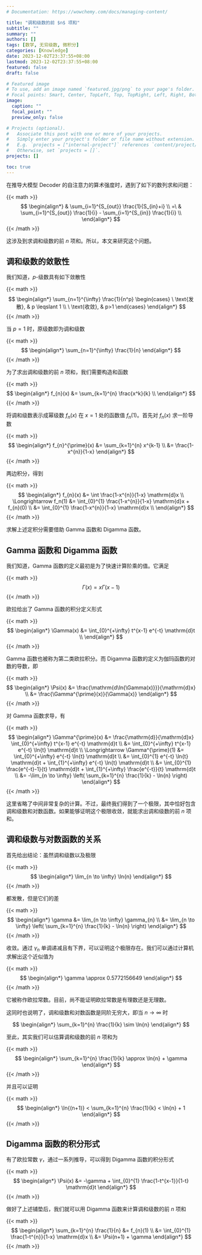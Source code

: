 ```yaml
---
# Documentation: https://wowchemy.com/docs/managing-content/

title: "调和级数的前 $n$ 项和"
subtitle: ""
summary: ""
authors: []
tags: [数学, 无穷级数, 微积分]
categories: [Knowledge]
date: 2023-12-02T23:37:55+08:00
lastmod: 2023-12-02T23:37:55+08:00
featured: false
draft: false

# Featured image
# To use, add an image named `featured.jpg/png` to your page's folder.
# Focal points: Smart, Center, TopLeft, Top, TopRight, Left, Right, BottomLeft, Bottom, BottomRight.
image:
  caption: ""
  focal_point: ""
  preview_only: false

# Projects (optional).
#   Associate this post with one or more of your projects.
#   Simply enter your project's folder or file name without extension.
#   E.g. `projects = ["internal-project"]` references `content/project/deep-learning/index.md`.
#   Otherwise, set `projects = []`.
projects: []

toc: true
---
```


在推导大模型 Decoder 的自注意力的算术强度时，遇到了如下的数列求和问题：

{{< math >}}
$$
\begin{align*}
    & \sum_{i=1}^{S_{out}} \frac{1}{S_{in}+i} \\
    =\ & \sum_{i=1}^{S_{out}} \frac{1}{i} - \sum_{i=1}^{S_{in}} \frac{1}{i} \\
\end{align*}
$$
{{< /math >}}

这涉及到求调和级数的前 $n$ 项和。所以，本文来研究这个问题。

<!--more-->

## 调和级数的敛散性

我们知道，$p$-级数具有如下敛散性

{{< math >}}
$$
\begin{align*}
    \sum_{n=1}^{\infty} \frac{1}{n^p} \begin{cases}
        \ \text{发散}, & p \leqslant 1 \\
        \ \text{收敛}, & p>1 
    \end{cases}
\end{align*}
$$
{{< /math >}}

当 $p=1$ 时，原级数即为调和级数

{{< math >}}
$$
\begin{align*}
    \sum_{n=1}^{\infty} \frac{1}{n}
\end{align*}
$$
{{< /math >}}

为了求出调和级数的前 $n$ 项和，我们需要构造和函数

{{< math >}}
$$
\begin{align*}
    f_{n}(x) &= \sum_{k=1}^{n} \frac{x^k}{k} \\
\end{align*}
$$
{{< /math >}}

将调和级数表示成幂级数 $f_{n}(x)$ 在 $x=1$ 处的函数值 $f_{n}(1)$。首先对 $f_{n}(x)$ 求一阶导数

{{< math >}}
$$
\begin{align*}
    f_{n}^{\prime}(x) &= \sum_{k=1}^{n} x^{k-1} \\
    &= \frac{1-x^{n}}{1-x}
\end{align*}
$$
{{< /math >}}

两边积分，得到

{{< math >}}
$$
\begin{align*}
    f_{n}(x) &= \int \frac{1-x^{n}}{1-x} \mathrm{d}x \\
    \Longrightarrow f_n(1) &= \int_{0}^{1} \frac{1-x^{n}}{1-x} \mathrm{d}x + f_{n}(0) \\
    &= \int_{0}^{1} \frac{1-x^{n}}{1-x} \mathrm{d}x \\
\end{align*}
$$
{{< /math >}}

求解上述定积分需要借助 Gamma 函数和 Digamma 函数。

## Gamma 函数和 Digamma 函数

我们知道，Gamma 函数的定义最初是为了快速计算阶乘的值。它满足

{{< math >}}
$$
\Gamma(x) = x \Gamma(x-1)
$$
{{< /math >}}

欧拉给出了 Gamma 函数的积分定义形式

{{< math >}}
$$
\begin{align*}
    \Gamma(x) &= \int_{0}^{+\infty} t^{x-1} e^{-t} \mathrm{d}t \\
\end{align*}
$$
{{< /math >}}

Gamma 函数也被称为第二类欧拉积分。而 Digamma 函数的定义为伽玛函数的对数的导数，即

{{< math >}}
$$
\begin{align*}
    \Psi(x) &= \frac{\mathrm{d\ln{\Gamma(x)}}}{\mathrm{d}x} \\
    &= \frac{\Gamma^{\prime}(x)}{\Gamma(x)}
\end{align*}
$$
{{< /math >}}

对 Gamma 函数求导，有

{{< math >}}
$$
\begin{align*}
    \Gamma^{\prime}(x) &= \frac{\mathrm{d}}{\mathrm{d}x} \int_{0}^{+\infty} t^{x-1} e^{-t} \mathrm{d}t \\
    &= \int_{0}^{+\infty} t^{x-1} e^{-t} \ln{t} \mathrm{d}t \\
    \Longrightarrow \Gamma^{\prime}(1) &= \int_{0}^{+\infty} e^{-t} \ln{t} \mathrm{d}t \\
    &= \int_{0}^{1} e^{-t} \ln{t} \mathrm{d}t + \int_{1}^{+\infty} e^{-t} \ln{t} \mathrm{d}t \\
    &= \int_{0}^{1} \frac{e^{-t}-1}{t} \mathrm{d}t + \int_{1}^{+\infty} \frac{e^{-t}}{t} \mathrm{d}t \\
    &= -\lim_{n \to \infty} \left(
        \sum_{k=1}^{n} \frac{1}{k} - \ln{n}
    \right)
\end{align*}
$$
{{< /math >}}

这里省略了中间非常复杂的计算。不过，最终我们得到了一个极限，其中恰好包含调和级数和对数函数。如果能够证明这个极限收敛，就能求出调和级数的前 $n$ 项和。

## 调和级数与对数函数的关系

首先给出结论：虽然调和级数以及极限

{{< math >}}
$$
\begin{align*}
    \lim_{n \to \infty} \ln{n}
\end{align*}
$$
{{< /math >}}

都发散，但是它们的差

{{< math >}}
$$
\begin{align*}
    \gamma &= \lim_{n \to \infty} \gamma_{n} \\
    &= \lim_{n \to \infty} \left( \sum_{k=1}^{n} \frac{1}{k} - \ln{n} \right)
\end{align*}
$$
{{< /math >}}

收敛。通过 $\gamma_{n}$ 单调递减且有下界，可以证明这个极限存在。我们可以通过计算机求解出这个近似值为

{{< math >}}
$$
\begin{align*}
  \gamma \approx 0.5772156649
\end{align*}
$$
{{< /math >}}

它被称作欧拉常数。目前，尚不能证明欧拉常数是有理数还是无理数。

这同时也说明了，调和级数和对数函数是同阶无穷大，即当 $n \to \infty$ 时

$$
\begin{align*}
    \sum_{k=1}^{n} \frac{1}{k} \sim \ln{n}
\end{align*}
$$

至此，其实我们可以估算调和级数的前 $n$ 项和为

{{< math >}}
$$
\begin{align*}
    \sum_{k=1}^{n} \frac{1}{k} \approx \ln{n} + \gamma
\end{align*}
$$
{{< /math >}}

并且可以证明

{{< math >}}
$$
\begin{align*}
    \ln{(n+1)} < \sum_{k=1}^{n} \frac{1}{k} < \ln{n} + 1
\end{align*}
$$
{{< /math >}}

## Digamma 函数的积分形式

有了欧拉常数 $\gamma$，通过一系列推导，可以得到 Digamma 函数的积分形式

{{< math >}}
$$
\begin{align*}
    \Psi(x) &= -\gamma + \int_{0}^{1} \frac{1-t^{x-1}}{1-t} \mathrm{d}t 
\end{align*}
$$
{{< /math >}}

做好了上述铺垫后，我们就可以用 Digamma 函数来计算调和级数的前 $n$ 项和

{{< math >}}
$$
\begin{align*}
    \sum_{k=1}^{n} \frac{1}{n} &= f_{n}(1) \\
    &= \int_{0}^{1} \frac{1-t^{n}}{1-x} \mathrm{d}x \\
    &= \Psi(n+1) + \gamma
\end{align*}
$$
{{< /math >}}